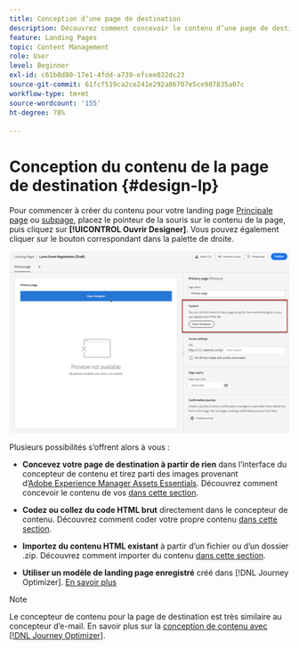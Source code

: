 ```yaml
---
title: Conception dʼune page de destination
description: Découvrez comment concevoir le contenu dʼune page de destination dans Journey Optimizer
feature: Landing Pages
topic: Content Management
role: User
level: Beginner
exl-id: c61b8d80-17e1-4fdd-a739-efcee032dc23
source-git-commit: 61fcf519ca2ce241e292a86707e5ce987835a07c
workflow-type: tm+mt
source-wordcount: '155'
ht-degree: 78%

---
```


# Conception du contenu de la page de destination {#design-lp}

Pour commencer à créer du contenu pour votre landing page [Principale page](create-lp.md#configure-primary-page) ou [subpage](create-lp.md#configure-subpages), placez le pointeur de la souris sur le contenu de la page, puis cliquez sur **[!UICONTROL Ouvrir Designer]**. Vous pouvez également cliquer sur le bouton correspondant dans la palette de droite.

![](assets/lp_open-designer.png)

Plusieurs possibilités sʼoffrent alors à vous :

* **Concevez votre page de destination à partir de rien** dans lʼinterface du concepteur de contenu et tirez parti des images provenant dʼ[Adobe Experience Manager Assets Essentials](../design/assets-essentials.md). Découvrez comment concevoir le contenu de vos <!--or use built-in templates--> [dans cette section](../design/create-email-content.md).

* **Codez ou collez du code HTML brut** directement dans le concepteur de contenu. Découvrez comment coder votre propre contenu [dans cette section](../design/code-content.md).

* **Importez du contenu HTML existant** à partir d’un fichier ou d’un dossier .zip. Découvrez comment importer du contenu [dans cette section](../design/existing-content.md).

* **Utiliser un modèle de landing page enregistré** créé dans [!DNL Journey Optimizer]. [En savoir plus](lp-templates.md)

>[!NOTE]
>
>Le concepteur de contenu pour la page de destination est très similaire au concepteur d’e-mail. En savoir plus sur la [conception de contenu avec  [!DNL Journey Optimizer]](../design/design-emails.md).
